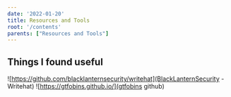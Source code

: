 ```yaml
---
date: '2022-01-20'
title: Resources and Tools
root: '/contents'
parents: ["Resources and Tools"]
---
```


## Things I found useful

![https://github.com/blacklanternsecurity/writehat](BlackLanternSecurity - Writehat)
![https://gtfobins.github.io/](gtfobins github)
